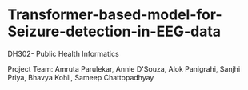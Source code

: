 # Transformer-based-model-for-Seizure-detection-in-EEG-data

DH302- Public Health Informatics

Project Team: Amruta Parulekar, Annie D'Souza, Alok Panigrahi, Sanjhi Priya, Bhavya Kohli, Sameep Chattopadhyay
